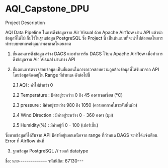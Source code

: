 # AQI_Capstone_DPU
Project Description

AQI Data Pipeline ในการดึงข้อมูลจาก Air Visual ด้วย Apache Airflow ผ่าน API แล้วนำข้อมูลที่ได้ไปเก็บไว้ในฐานข้อมูล PostgreSQL ซึ่ง Project นี้ เป็นต้นแบบที่จะนำไปต่อยอดในการทำระบบพยากรณ์คุณภาพอากาศในอนาคต

1. ขั้นตอนการดึงข้อมูล
สร้าง DAGS และทำการรัน DAGS ไว้บน Apache Airflow เพื่อทำการดึงข้อมูลจาก Air Visual ผ่านทาง API

2. ขั้นตอนการตรวจสอบข้อมูล
เป็นขั้นตอนในการตรวจสอบความถูกต้องข้อมูลที่ได้รับมาจาก API โดยข้อมูลต้องอยู่ใน Range ที่กำหนด ดังต่อไปนี้

    2.1 AQI : ค่าไม่ต่ำกว่า 0

    2.2 Temperature : มีค่าอยู่ระหว่าง 0 ถึง 45 องศาเซลเซียส (°C)

    2.3 pressure : มีค่าอยู่ระหว่าง 980 ถึง 1050 (ความอากาศในระดับพื้นผิว)

    2.4 Wind Direction : มีค่าอยู่ระหว่าง 0 - 360 องศา (มุม)

    2.5 Humidity(%) : มีค่าอยู๋ที่ 0 - 100 (เปอร์เซ็น)

ซึ่งหากข้อมูลที่ได้รับจาก API มีค่าที่อยู่นอกเหนือจาก range ที่กำหนด DAGS จะทำได้แจ้งเตือน Error ที่ Airflow ทันที

3. ฐานข้อมูล PostgreSQL
// รอแก้ datatype



 ชื่อ: นาย-------------- รหัสนิสิต: 67130---